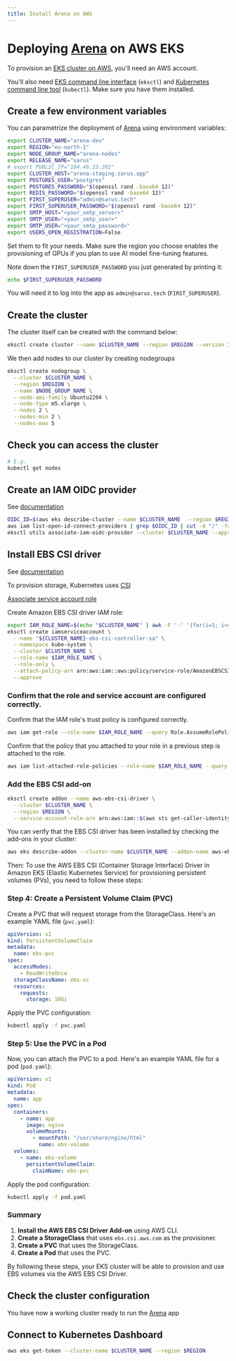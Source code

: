 ```yaml
---
title: Install Arena on AWS
---
```


# Deploying [Arena](https://github.com/arena-ai/arena) on AWS EKS

To provision an [EKS cluster on AWS](https://docs.aws.amazon.com/eks/latest/userguide/create-cluster.html), you'll need an AWS account.

You'll also need [EKS command line interface](https://eksctl.io/) (`eksctl`) and [Kubernetes command line tool](https://kubernetes.io/docs/reference/kubectl/) (`kubectl`).
Make sure you have them installed.

## Create a few environment variables

You can parametrize the deployment of [Arena](https://github.com/arena-ai/arena) using environment variables:
```sh
export CLUSTER_NAME="arena-dev"
export REGION="eu-north-1"
export NODE_GROUP_NAME="arena-nodes"
export RELEASE_NAME="sarus"
# export PUBLIC_IP="104.46.33.202"
export CLUSTER_HOST="arena-staging.sarus.app"
export POSTGRES_USER="postgres"
export POSTGRES_PASSWORD="$(openssl rand -base64 12)"
export REDIS_PASSWORD="$(openssl rand -base64 12)"
export FIRST_SUPERUSER="admin@sarus.tech"
export FIRST_SUPERUSER_PASSWORD="$(openssl rand -base64 12)"
export SMTP_HOST="<your_smtp_server>"
export SMTP_USER="<your_smtp_user>"
export SMTP_USER="<your_smtp_password>"
export USERS_OPEN_REGISTRATION=False
```

Set them to fit your needs. Make sure the region you choose enables the provisioning of GPUs if you plan to use AI model fine-tuning features.

Note down the `FIRST_SUPERUSER_PASSWORD` you just generated by printing it:
```sh
echo $FIRST_SUPERUSER_PASSWORD
```

You will need it to log into the app as `admin@sarus.tech` (`FIRST_SUPERUSER`).

## Create the cluster

The cluster itself can be created with the command below:

```sh
eksctl create cluster --name $CLUSTER_NAME --region $REGION --version 1.30 --without-nodegroup
```

We then add nodes to our cluster by creating nodegroups

```sh
eksctl create nodegroup \
  --cluster $CLUSTER_NAME \
  --region $REGION \
  --name $NODE_GROUP_NAME \
  --node-ami-family Ubuntu2204 \
  --node-type m5.xlarge \
  --nodes 2 \
  --nodes-min 2 \
  --nodes-max 5
```

## Check you can access the cluster

```sh
# E.g.
kubectl get nodes
```

## Create an IAM OIDC provider

See [documentation](https://docs.aws.amazon.com/eks/latest/userguide/enable-iam-roles-for-service-accounts.html)

```sh
OIDC_ID=$(aws eks describe-cluster --name $CLUSTER_NAME  --region $REGION --query "cluster.identity.oidc.issuer" --output text | cut -d '/' -f 5)
aws iam list-open-id-connect-providers | grep $OIDC_ID | cut -d "/" -f4
eksctl utils associate-iam-oidc-provider --cluster $CLUSTER_NAME --approve --region $REGION
```

## Install EBS CSI driver

See [documentation](https://docs.aws.amazon.com/eks/latest/userguide/ebs-csi.html)

To provision storage, Kubernetes uses [CSI](https://kubernetes.io/docs/concepts/storage/volumes/#csi)

[Associate service account role](https://docs.aws.amazon.com/eks/latest/userguide/associate-service-account-role.html)

Create Amazon EBS CSI driver IAM role:
```sh
export IAM_ROLE_NAME=$(echo "$CLUSTER_NAME" | awk -F '-' '{for(i=1; i<=NF; i++) $i=toupper(substr($i,1,1)) substr($i,2)} 1' OFS="")EBSCSIDriverRole
eksctl create iamserviceaccount \
  --name "${CLUSTER_NAME}-ebs-csi-controller-sa" \
  --namespace kube-system \
  --cluster $CLUSTER_NAME \
  --role-name $IAM_ROLE_NAME \
  --role-only \
  --attach-policy-arn arn:aws:iam::aws:policy/service-role/AmazonEBSCSIDriverPolicy \
  --approve
```

### Confirm that the role and service account are configured correctly.

Confirm that the IAM role's trust policy is configured correctly.

```sh
aws iam get-role --role-name $IAM_ROLE_NAME --query Role.AssumeRolePolicyDocument
```

Confirm that the policy that you attached to your role in a previous step is attached to the role.

```sh
aws iam list-attached-role-policies --role-name $IAM_ROLE_NAME --query "AttachedPolicies[0].PolicyArn" --output text
```

### Add the EBS CSI add-on

```sh
eksctl create addon --name aws-ebs-csi-driver \
  --cluster $CLUSTER_NAME \
  --region $REGION \
  --service-account-role-arn arn:aws:iam::$(aws sts get-caller-identity --query Account --output text):role/${IAM_ROLE_NAME} --force
```

You can verify that the EBS CSI driver has been installed by checking the add-ons in your cluster:

```sh
aws eks describe-addon --cluster-name $CLUSTER_NAME --addon-name aws-ebs-csi-driver
```

Then:
To use the AWS EBS CSI (Container Storage Interface) Driver in Amazon EKS (Elastic Kubernetes Service) for provisioning persistent volumes (PVs), you need to follow these steps:

### Step 4: Create a Persistent Volume Claim (PVC)
Create a PVC that will request storage from the StorageClass. Here's an example YAML file (`pvc.yaml`):

```yaml
apiVersion: v1
kind: PersistentVolumeClaim
metadata:
  name: ebs-pvc
spec:
  accessModes:
    - ReadWriteOnce
  storageClassName: ebs-sc
  resources:
    requests:
      storage: 10Gi
```

Apply the PVC configuration:

```sh
kubectl apply -f pvc.yaml
```

### Step 5: Use the PVC in a Pod
Now, you can attach the PVC to a pod. Here's an example YAML file for a pod (`pod.yaml`):

```yaml
apiVersion: v1
kind: Pod
metadata:
  name: app
spec:
  containers:
    - name: app
      image: nginx
      volumeMounts:
        - mountPath: "/usr/share/nginx/html"
          name: ebs-volume
  volumes:
    - name: ebs-volume
      persistentVolumeClaim:
        claimName: ebs-pvc
```

Apply the pod configuration:

```sh
kubectl apply -f pod.yaml
```

### Summary
1. **Install the AWS EBS CSI Driver Add-on** using AWS CLI.
2. **Create a StorageClass** that uses `ebs.csi.aws.com` as the provisioner.
3. **Create a PVC** that uses the StorageClass.
4. **Create a Pod** that uses the PVC.

By following these steps, your EKS cluster will be able to provision and use EBS volumes via the AWS EBS CSI Driver.



## Check the cluster configuration

You have now a working cluster ready to run the [Arena](https://github.com/arena-ai/arena) app

## Connect to Kubernetes Dashboard

```sh
aws eks get-token --cluster-name $CLUSTER_NAME --region $REGION
```
